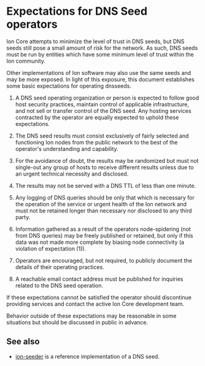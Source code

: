 Expectations for DNS Seed operators
====================================

Ion Core attempts to minimize the level of trust in DNS seeds,
but DNS seeds still pose a small amount of risk for the network.
As such, DNS seeds must be run by entities which have some minimum
level of trust within the Ion community.

Other implementations of Ion software may also use the same
seeds and may be more exposed. In light of this exposure, this
document establishes some basic expectations for operating dnsseeds.

1. A DNS seed operating organization or person is expected to follow good
host security practices, maintain control of applicable infrastructure,
and not sell or transfer control of the DNS seed. Any hosting services
contracted by the operator are equally expected to uphold these expectations.

2. The DNS seed results must consist exclusively of fairly selected and
functioning Ion nodes from the public network to the best of the
operator's understanding and capability.

3. For the avoidance of doubt, the results may be randomized but must not
single-out any group of hosts to receive different results unless due to an
urgent technical necessity and disclosed.

4. The results may not be served with a DNS TTL of less than one minute.

5. Any logging of DNS queries should be only that which is necessary
for the operation of the service or urgent health of the Ion
network and must not be retained longer than necessary nor disclosed
to any third party.

6. Information gathered as a result of the operators node-spidering
(not from DNS queries) may be freely published or retained, but only
if this data was not made more complete by biasing node connectivity
(a violation of expectation (1)).

7. Operators are encouraged, but not required, to publicly document the
details of their operating practices.

8. A reachable email contact address must be published for inquiries
related to the DNS seed operation.

If these expectations cannot be satisfied the operator should
discontinue providing services and contact the active Ion
Core development team.

Behavior outside of these expectations may be reasonable in some
situations but should be discussed in public in advance.

See also
----------

- [ion-seeder](https://github.com/ioncoincore/ion-seeder) is a reference implementation of a DNS seed.
